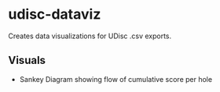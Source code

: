# udisc-dataviz
Creates data visualizations for UDisc .csv exports.

## Visuals
- Sankey Diagram showing flow of cumulative score per hole
